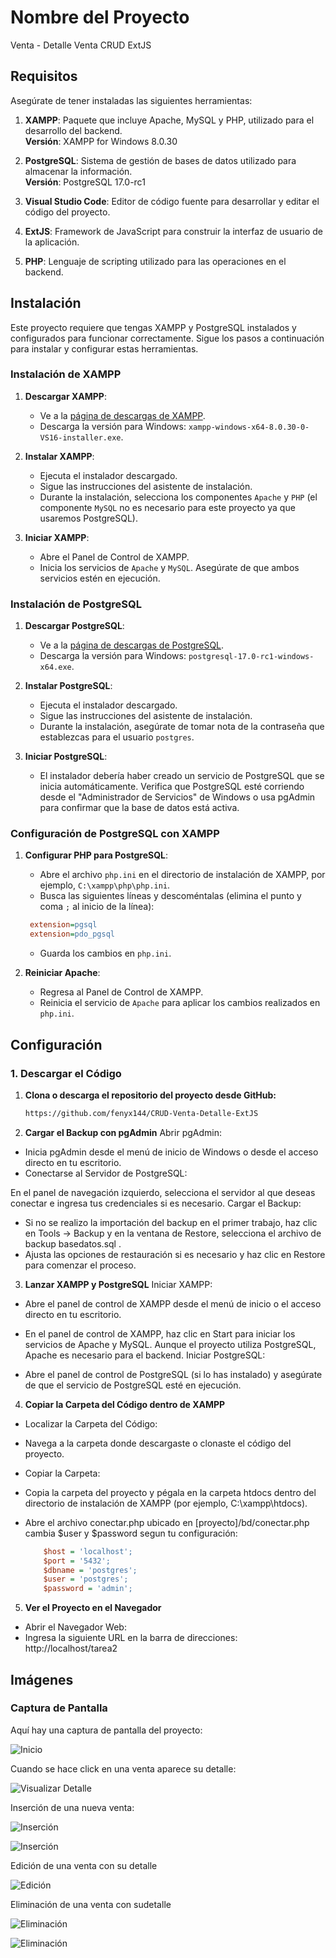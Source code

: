 # Nombre del Proyecto

Venta - Detalle Venta CRUD ExtJS
## Requisitos

Asegúrate de tener instaladas las siguientes herramientas:

1. **XAMPP**: Paquete que incluye Apache, MySQL y PHP, utilizado para el desarrollo del backend.  
  **Versión**: XAMPP for Windows 8.0.30
  
2. **PostgreSQL**: Sistema de gestión de bases de datos utilizado para almacenar la información.  
  **Versión**: PostgreSQL 17.0-rc1

3. **Visual Studio Code**: Editor de código fuente para desarrollar y editar el código del proyecto.

4. **ExtJS**: Framework de JavaScript para construir la interfaz de usuario de la aplicación.

5. **PHP**: Lenguaje de scripting utilizado para las operaciones en el backend.

## Instalación

Este proyecto requiere que tengas XAMPP y PostgreSQL instalados y configurados para funcionar correctamente. Sigue los pasos a continuación para instalar y configurar estas herramientas.

### Instalación de XAMPP

1. **Descargar XAMPP**:
   - Ve a la [página de descargas de XAMPP](https://www.apachefriends.org/index.html).
   - Descarga la versión para Windows: `xampp-windows-x64-8.0.30-0-VS16-installer.exe`.

2. **Instalar XAMPP**:
   - Ejecuta el instalador descargado.
   - Sigue las instrucciones del asistente de instalación.
   - Durante la instalación, selecciona los componentes `Apache` y `PHP` (el componente `MySQL` no es necesario para este proyecto ya que usaremos PostgreSQL).

3. **Iniciar XAMPP**:
   - Abre el Panel de Control de XAMPP.
   - Inicia los servicios de `Apache` y `MySQL`. Asegúrate de que ambos servicios estén en ejecución.

### Instalación de PostgreSQL

1. **Descargar PostgreSQL**:
   - Ve a la [página de descargas de PostgreSQL](https://www.postgresql.org/download/windows/).
   - Descarga la versión para Windows: `postgresql-17.0-rc1-windows-x64.exe`.

2. **Instalar PostgreSQL**:
   - Ejecuta el instalador descargado.
   - Sigue las instrucciones del asistente de instalación.
   - Durante la instalación, asegúrate de tomar nota de la contraseña que establezcas para el usuario `postgres`.

3. **Iniciar PostgreSQL**:
   - El instalador debería haber creado un servicio de PostgreSQL que se inicia automáticamente. Verifica que PostgreSQL esté corriendo desde el "Administrador de Servicios" de Windows o usa pgAdmin para confirmar que la base de datos está activa.

### Configuración de PostgreSQL con XAMPP

1. **Configurar PHP para PostgreSQL**:
   - Abre el archivo `php.ini` en el directorio de instalación de XAMPP, por ejemplo, `C:\xampp\php\php.ini`.
   - Busca las siguientes líneas y descoméntalas (elimina el punto y coma `;` al inicio de la línea):
    ```ini
     extension=pgsql
     extension=pdo_pgsql
    ```
   - Guarda los cambios en `php.ini`.

2. **Reiniciar Apache**:
   - Regresa al Panel de Control de XAMPP.
   - Reinicia el servicio de `Apache` para aplicar los cambios realizados en `php.ini`.
## Configuración

### 1. Descargar el Código

1. **Clona o descarga el repositorio del proyecto desde GitHub:**
   ```bash
   https://github.com/fenyx144/CRUD-Venta-Detalle-ExtJS
2. **Cargar el Backup con pgAdmin**
Abrir pgAdmin:

- Inicia pgAdmin desde el menú de inicio de Windows o desde el acceso directo en tu escritorio.
- Conectarse al Servidor de PostgreSQL:

En el panel de navegación izquierdo, selecciona el servidor al que deseas conectar e ingresa tus credenciales si es necesario.
Cargar el Backup:

- Si no se realizo la importación del backup en el primer trabajo, haz clic en Tools -> Backup y en la ventana de Restore, selecciona el archivo de backup basedatos.sql .
- Ajusta las opciones de restauración si es necesario y haz clic en Restore para comenzar el proceso.
3. **Lanzar XAMPP y PostgreSQL**
 Iniciar XAMPP:

- Abre el panel de control de XAMPP desde el menú de inicio o el acceso directo en tu escritorio.
- En el panel de control de XAMPP, haz clic en Start para iniciar los servicios de Apache y MySQL. Aunque el proyecto utiliza PostgreSQL, Apache es necesario para el backend.
Iniciar PostgreSQL:

- Abre el panel de control de PostgreSQL (si lo has instalado) y asegúrate de que el servicio de PostgreSQL esté en ejecución.
4. **Copiar la Carpeta del Código dentro de XAMPP**
- Localizar la Carpeta del Código:

- Navega a la carpeta donde descargaste o clonaste el código del proyecto.
- Copiar la Carpeta:

- Copia la carpeta del proyecto y pégala en la carpeta htdocs dentro del directorio de instalación de XAMPP (por ejemplo, C:\xampp\htdocs\).

- Abre el archivo conectar.php ubicado en  [proyecto]/bd/conectar.php cambia $user y $password segun tu configuración:
    ```ini
        $host = 'localhost'; 
        $port = '5432'; 
        $dbname = 'postgres';
        $user = 'postgres'; 
        $password = 'admin';
    ```
5. **Ver el Proyecto en el Navegador**
- Abrir el Navegador Web:
- Ingresa la siguiente URL en la barra de direcciones: http://localhost/tarea2
## Imágenes

### Captura de Pantalla

Aquí hay una captura de pantalla del proyecto:

![Inicio](./images/Captura1.PNG)

Cuando se hace click en una venta aparece su detalle:

![Visualizar Detalle](./images/Captura2.PNG)

Inserción de una nueva venta:

![Inserción](./images/Captura3.PNG)

![Inserción](./images/Captura4.PNG)

Edición de una venta con su detalle

![Edición](./images/Captura5.PNG)

Eliminación de una venta con sudetalle

![Eliminación](./images/Captura6.PNG)

![Eliminación](./images/Captura7.PNG)
